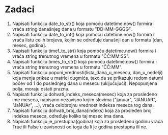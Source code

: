 # Zadaci
1) Napisati funkciju date_to_str() koja pomoću datetime.now() formira i vraća string današnjeg dana u formatu "DD-MM-GGGG".  
2) Napisati funkciju date_to_int() koja pomoću datetime.now() formira i vraća listu celih brojeva, kojim se određuje današnji dan u formatu [dan, mesec, godina].  
3) Napisati funkciju timef_to_str() koja pomoću datetime.now() formira i vraća string trenutnog vremena u formatu "ČČ:MM:SS".  
4) Napisati funkciju times_to_str() koja pomoću datetime.now() formira i vraća string trenutnog vremena u formatu "ČČ:MM".  
5) Napisati funkciju popuni_vrednosti(lista_dana_u_mesecu, dan_u_nedelji) koja menja prikaz u matrici dugmića, tako da se prikazuju redom datumi počev od 1 do poslednjeg dana u mesecu (uključujući). Nepopunjena polja, moraju ostati prazna.  
6) Napisati funkciju dohvati_indeks_meseca(mesec) koja za prosleđeno ime meseca, napisano nezavisno kojim slovima ("januar", "JANUAR", "JaNUAr", ...), vraća celobrojnu vrednost indeksa meseca tog dana.  
7) Napisati funkciju dohvati_broj_dana(indeks) koja za prosleđen broj indeksa meseca, određuje koliko taj mesec ima dana.  
8) Napisati funkciju je_prestupna(godina) koja za prosleđenu godinu vraća True ili False u zavisnosti od toga da li je godina prestupna ili ne.  
